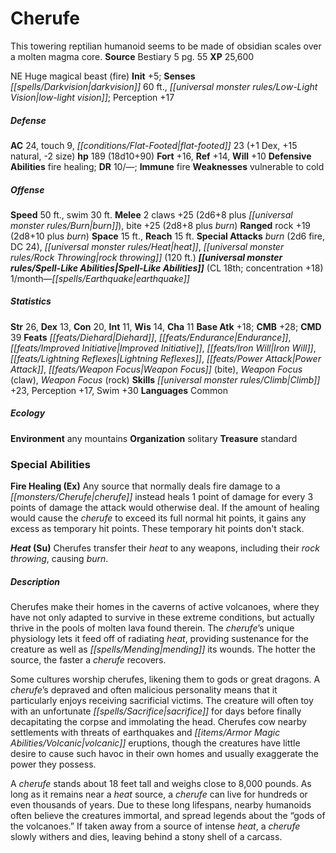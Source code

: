 ﻿---
cssclass: [monsters]
title1: Cherufe
desc_short: This towering reptilian humanoid seems to be made of obsidian scales over
  a molten magma core.
title2: Cherufe
CR: 13
sources:
- name: Bestiary 5
  page: 55
  link: http://paizo.com/products/btpy9g9x?Pathfinder-Roleplaying-Game-Bestiary-5
XP: 25600
alignment: NE
size: Huge
type: magical beast
subtypes:
- fire
initiative:
  bonus: 5
senses:
  darkvision: 60
  low-light vision: true
AC:
  AC: 24
  touch: 9
  flat_footed: 23
  components:
    dex: 1
    natural: 15
    size: -2
HP:
  HP: 189
  long: 18d10+90
saves:
  fort: 16
  ref: 14
  will: 10
defensive_abilities:
- fire healing
DR:
- amount: 10
  weakness: '-'
immunities:
- fire
weaknesses:
- vulnerable to cold
speeds:
  base: 50
  swim: 30
attacks:
  melee:
  - - text: 2 claws +25 (2d6+8 plus burn)
      entries:
      - - damage: 2d6+8
        - effect: burn
      count: 2
      attack: claws
      bonus:
      - 25
    - text: bite +25 (2d8+8 plus burn)
      entries:
      - - damage: 2d8+8
        - effect: burn
      attack: bite
      bonus:
      - 25
  ranged:
  - - text: rock +19 (2d8+10 plus burn)
      entries:
      - - damage: 2d8+10
        - effect: burn
      attack: rock
      bonus:
      - 19
  special:
  - burn (2d6 fire, DC 24)
  - heat
  - rock throwing (120 ft.)
space: 15
reach: 15
spell_like_abilities:
  entries:
  - name: earthquake
    source: default
    freq: 1/month
  sources:
  - name: default
    CL: 18
    concentration: 18
ability_scores:
  STR: 26
  DEX: 13
  CON: 20
  INT: 11
  WIS: 14
  CHA: 11
BAB: 18
CMB: 28
CMD: 39
feats:
- name: Diehard
- name: Endurance
- name: Improved Initiative
- name: Iron Will
- name: Lightning Reflexes
- name: Power Attack
- name: Weapon Focus (bite)
- name: Weapon Focus (claw)
- name: Weapon Focus (rock)
skills:
  Climb: 23
  Perception: 17
  Swim: 30
languages:
- Common
ecology:
  environment: any mountains
  organization: solitary
  treasure_type: standard
special_abilities:
  Fire Healing (Ex): Any source that normally deals fire damage to a cherufe instead
    heals 1 point of damage for every 3 points of damage the attack would otherwise
    deal. If the amount of healing would cause the cherufe to exceed its full normal
    hit points, it gains any excess as temporary hit points. These temporary hit points
    don't stack.
  Heat (Su): Cherufes transfer their heat to any weapons, including their rock throwing,
    causing burn.
desc_long: |-
  Cherufes make their homes in the caverns of active volcanoes, where they have not only adapted to survive in these extreme conditions, but actually thrive in the pools of molten lava found therein. The cherufe's unique physiology lets it feed off of radiating heat, providing sustenance for the creature as well as mending its wounds. The hotter the source, the faster a cherufe recovers.

  Some cultures worship cherufes, likening them to gods or great dragons. A cherufe's depraved and often malicious personality means that it particularly enjoys receiving sacrificial victims. The creature will often toy with an unfortunate sacrifice for days before finally decapitating the corpse and immolating the head. Cherufes cow nearby settlements with threats of earthquakes and volcanic eruptions, though the creatures have little desire to cause such havoc in their own homes and usually exaggerate the power they possess.

  A cherufe stands about 18 feet tall and weighs close to 8,000 pounds. As long as it remains near a heat source, a cherufe can live for hundreds or even thousands of years. Due to these long lifespans, nearby humanoids often believe the creatures immortal, and spread legends about the “gods of the volcanoes.” If taken away from a source of intense heat, a cherufe slowly withers and dies, leaving behind a stony shell of a carcass.

---

# Cherufe
This towering reptilian humanoid seems to be made of obsidian scales over a molten magma core.
**Source** Bestiary 5 pg. 55
**XP** 25,600

NE Huge magical beast (fire)
**Init** +5; **Senses** _[[spells/Darkvision|darkvision]]_ 60 ft., _[[universal monster rules/Low-Light Vision|low-light vision]]_; Perception +17

##### Defense

**AC** 24, touch 9, _[[conditions/Flat-Footed|flat-footed]]_ 23 (+1 Dex, +15 natural, -2 size)
**hp** 189 (18d10+90)
**Fort** +16, **Ref** +14, **Will** +10
**Defensive Abilities** fire healing; **DR** 10/—; **Immune** fire
**Weaknesses** vulnerable to cold

##### Offense
**Speed** 50 ft., swim 30 ft.
**Melee** 2 claws +25 (2d6+8 plus _[[universal monster rules/Burn|burn]]_), bite +25 (2d8+8 plus _burn_)
**Ranged** rock +19 (2d8+10 plus _burn_)
**Space** 15 ft., **Reach** 15 ft.
**Special Attacks** _burn_ (2d6 fire, DC 24), _[[universal monster rules/Heat|heat]]_, _[[universal monster rules/Rock Throwing|rock throwing]]_ (120 ft.)
**_[[universal monster rules/Spell-Like Abilities|Spell-Like Abilities]]_** (CL 18th; concentration +18)
1/month—_[[spells/Earthquake|earthquake]]_

##### Statistics
**Str** 26, **Dex** 13, **Con** 20, **Int** 11, **Wis** 14, **Cha** 11
**Base Atk** +18; **CMB** +28; **CMD** 39
**Feats** _[[feats/Diehard|Diehard]]_, _[[feats/Endurance|Endurance]]_, _[[feats/Improved Initiative|Improved Initiative]]_, _[[feats/Iron Will|Iron Will]]_, _[[feats/Lightning Reflexes|Lightning Reflexes]]_, _[[feats/Power Attack|Power Attack]]_, _[[feats/Weapon Focus|Weapon Focus]]_ (bite), _Weapon Focus_ (claw), _Weapon Focus_ (rock)
**Skills** _[[universal monster rules/Climb|Climb]]_ +23, Perception +17, Swim +30
**Languages** Common

##### Ecology

**Environment** any mountains
**Organization** solitary
**Treasure** standard

### Special Abilities

**Fire Healing (Ex)** Any source that normally deals fire damage to a _[[monsters/Cherufe|cherufe]]_ instead heals 1 point of damage for every 3 points of damage the attack would otherwise deal. If the amount of healing would cause the _cherufe_ to exceed its full normal hit points, it gains any excess as temporary hit points. These temporary hit points don't stack.

**_Heat_ (Su)** Cherufes transfer their _heat_ to any weapons, including their _rock throwing_, causing _burn_.

##### Description

Cherufes make their homes in the caverns of active volcanoes, where they have not only adapted to survive in these extreme conditions, but actually thrive in the pools of molten lava found therein. The _cherufe_’s unique physiology lets it feed off of radiating _heat_, providing sustenance for the creature as well as _[[spells/Mending|mending]]_ its wounds. The hotter the source, the faster a _cherufe_ recovers.

Some cultures worship cherufes, likening them to gods or great dragons. A _cherufe_’s depraved and often malicious personality means that it particularly enjoys receiving sacrificial victims. The creature will often toy with an unfortunate _[[spells/Sacrifice|sacrifice]]_ for days before finally decapitating the corpse and immolating the head. Cherufes cow nearby settlements with threats of earthquakes and _[[items/Armor Magic Abilities/Volcanic|volcanic]]_ eruptions, though the creatures have little desire to cause such havoc in their own homes and usually exaggerate the power they possess.

A _cherufe_ stands about 18 feet tall and weighs close to 8,000 pounds. As long as it remains near a _heat_ source, a _cherufe_ can live for hundreds or even thousands of years. Due to these long lifespans, nearby humanoids often believe the creatures immortal, and spread legends about the “gods of the volcanoes.” If taken away from a source of intense _heat_, a _cherufe_ slowly withers and dies, leaving behind a stony shell of a carcass.